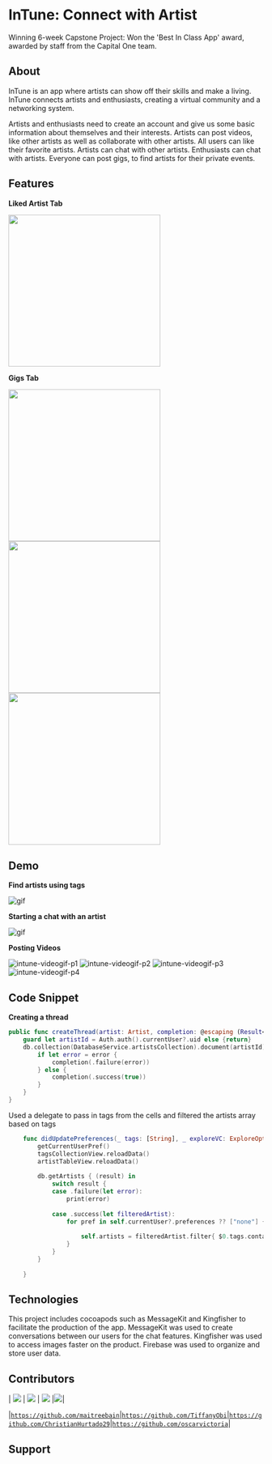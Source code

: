 # InTune: Connect with Artist

Winning 6-week Capstone Project: Won the 'Best In Class App' award, awarded by staff from the Capital One team. 

## About

InTune is an app where artists can show off their skills and make a living. InTune connects artists and enthusiasts, creating a virtual community and a networking system.

Artists and enthusiasts need to create an account and give us some basic information about themselves and their interests. Artists can post videos, like other artists as well as collaborate with other artists. All users can like their favorite artists. Artists can chat with other artists. Enthusiasts can chat with artists. Everyone can post gigs, to find artists for their private events.

## Features

**Liked Artist Tab**

<img src="DemoExamples/LA.png" width="300">

**Gigs Tab**

<img src="DemoExamples/GT.png" width="300">
<img src="DemoExamples/PG.png" width="300">
<img src="DemoExamples/GD.png" width="300">

## Demo

**Find artists using tags**

![gif](DemoExamples/TagsExplore.gif)

**Starting a chat with an artist**

![gif](DemoExamples/Chat.gif)

**Posting Videos**

![intune-videogif-p1](https://user-images.githubusercontent.com/55755297/86839904-06bad880-c070-11ea-9291-5f1b0ffed1a5.gif)
![intune-videogif-p2](https://user-images.githubusercontent.com/55755297/86839910-091d3280-c070-11ea-818a-fa2185e3a33c.gif)
![intune-videogif-p3](https://user-images.githubusercontent.com/55755297/86839916-0cb0b980-c070-11ea-8c77-b39b55d6471a.gif)
![intune-videogif-p4](https://user-images.githubusercontent.com/55755297/86841107-84cbaf00-c071-11ea-90bf-f558a4b752dd.gif)


## Code Snippet 

**Creating a thread**

```swift
public func createThread(artist: Artist, completion: @escaping (Result<Bool, Error>)->()) {
    guard let artistId = Auth.auth().currentUser?.uid else {return}
    db.collection(DatabaseService.artistsCollection).document(artistId).collection(DatabaseService.threadCollection).document(artist.artistId).setData(["name" : artist.name, "artistId": artist.artistId, "photoURL": artist.photoURL ?? "no photo url", "city": artist.city]) { (error) in
        if let error = error {
            completion(.failure(error))
        } else {
            completion(.success(true))
        }
    }
}    
```


Used a delegate to pass in tags from the cells and filtered the artists array based on tags 
```swift
    func didUpdatePreferences(_ tags: [String], _ exploreVC: ExploreOptionsController) {
        getCurrentUserPref()
        tagsCollectionView.reloadData()
        artistTableView.reloadData()
        
        db.getArtists { (result) in
            switch result {
            case .failure(let error):
                print(error)
                
            case .success(let filteredArtist):
                for pref in self.currentUser?.preferences ?? ["none"] {
                    
                    self.artists = filteredArtist.filter{ $0.tags.contains(pref) }
                }
            }
        }
        
    }
```


## Technologies

This project includes cocoapods such as MessageKit and Kingfisher to facilitate the production of the app. MessageKit was used to create conversations between our users for the chat features. Kingfisher was used to access images faster on the product. Firebase was used to organize and store user data.


## Contributors 
| [![](https://avatars2.githubusercontent.com/u/55721710?s=200&u=0eebcc3a8a764dfe250d0b89fce345a2ca46eb6d&v=4&s=300)](https://github.com/maitreebain)   |
[![](https://avatars2.githubusercontent.com/u/55755297?s=200&u=364f4a7c46054d81adf10cc9b63e5215b5a83515&v=4&s=30)](https://github.com/TiffanyObi)  |
[![](https://avatars2.githubusercontent.com/u/55717913?s=200&u=6a26ab824fe75a6038add490238e47dc972ec603&v=4&s=30)](https://github.com/ChristianHurtado29)
|[![](https://avatars3.githubusercontent.com/u/55722232?s=200&u=742a8f0f4cab152c96093d98305b09c92eddf8bc&v=4&s=30)](https://github.com/oscarvictoria)|

|<a href="https://github.com/maitreebain" target="_blank">`https://github.com/maitreebain`|</a><a href="https://github.com/TiffanyObi" target="_blank">`https://github.com/TiffanyObi`</a>|<a href="https://github.com/ChristianHurtado29" target="_blank">`https://github.com/ChristianHurtado29`</a>|<a href="https://github.com/oscarvictoria" target="_blank">`https://github.com/oscarvictoria`</a>|

## Support

